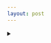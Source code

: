 ```yaml
---
layout: post
---
```





<details>
<summary></summary>
<ul>
<!--<li><a href="../assets/photo2.jpg">selfie</a></li>-->
<li> <a href="y">卒アル</a></li>

<li> <a href="ss">pet</a></li>

<li> <a href="wako">Wako-shi</a></li>

<li> <a href="317">院生室</a></li>

<li></li>


<li> 統治二論 </li>

<li> 『家父長制と資本制』 </li>
</ul>
</details>
